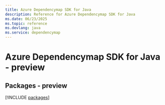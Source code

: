```yaml
---
title: Azure Dependencymap SDK for Java
description: Reference for Azure Dependencymap SDK for Java
ms.date: 06/23/2025
ms.topic: reference
ms.devlang: java
ms.service: dependencymap
---
```

# Azure Dependencymap SDK for Java - preview
## Packages - preview
[!INCLUDE [packages](dependencymap-index.md)]